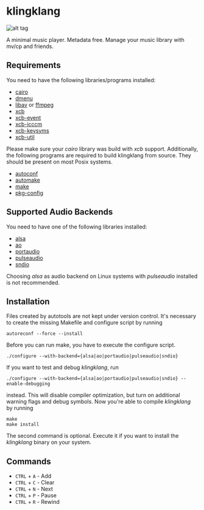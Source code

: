 # klingklang
![alt tag](https://raw.github.com/slyrz/klingklang/master/img/klingklang.png)

A minimal music player. Metadata free. Manage your music library with mv/cp and friends.

## Requirements
You need to have the following libraries/programs installed:

* [cairo](http://cairographics.org/)
* [dmenu](http://tools.suckless.org/dmenu/)
* [libav](http://libav.org/) or [ffmpeg](http://www.ffmpeg.org/)
* [xcb](http://xcb.freedesktop.org/)
* [xcb-event](http://xcb.freedesktop.org/)
* [xcb-icccm](http://xcb.freedesktop.org/)
* [xcb-keysyms](http://xcb.freedesktop.org/)
* [xcb-util](http://xcb.freedesktop.org/)

Please make sure your *cairo* library was build with *xcb* support.
Additionally, the following programs are required to build klingklang from source.
They should be present on most Posix systems.

* [autoconf](http://www.gnu.org/software/autoconf/)
* [automake](http://www.gnu.org/software/automake/‎)
* [make](http://www.gnu.org/software/make/)
* [pkg-config](http://www.freedesktop.org/wiki/Software/pkg-config/)

## Supported Audio Backends
You need to have one of the following libraries installed:

* [alsa](http://www.alsa-project.org/)
* [ao](http://www.xiph.org/ao/)
* [portaudio](http://www.portaudio.com/)
* [pulseaudio](http://www.freedesktop.org/wiki/Software/PulseAudio/)
* [sndio](http://www.sndio.org/)

Choosing *alsa* as audio backend on Linux systems with *pulseaudio* installed is not recommended.

## Installation
Files created by autotools are not kept under version control.
It's necessary to create the missing Makefile and configure script by running

    autoreconf --force --install

Before you can run make, you have to execute the configure script.

    ./configure --with-backend={alsa|ao|portaudio|pulseaudio|sndio}

If you want to test and debug *klingklang*, run

    ./configure --with-backend={alsa|ao|portaudio|pulseaudio|sndio} --enable-debugging

instead. This will disable compiler optimization, but turn on additional warning flags and debug symbols.
Now you're able to compile *klingklang* by running

    make
    make install

The second command is optional. Execute it if you want to install the *klingklang* binary on your system.

## Commands

* `CTRL` + `A` - Add
* `CTRL` + `C` - Clear
* `CTRL` + `N` - Next
* `CTRL` + `P` - Pause
* `CTRL` + `R` - Rewind

